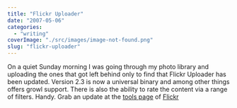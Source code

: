 ```yaml
---
title: "Flickr Uploader"
date: "2007-05-06"
categories: 
  - "writing"
coverImage: "./src/images/image-not-found.png"
slug: "flickr-uploader"
---
```


On a quiet Sunday morning I was going through my photo library and uploading the ones that got left behind only to find that Flickr Uploader has been updated. Version 2.3 is now a universal binary and among other things offers growl support. There is also the ability to rate the content via a range of filters. Handy. Grab an update at the [tools page](http://www.flickr.com/tools/) of [Flickr](http://www.flickr.com/)

